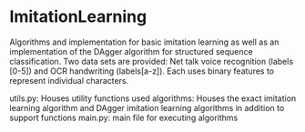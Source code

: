 # ImitationLearning
Algorithms and implementation for basic imitation learning as well as an implementation of the DAgger algorithm for structured sequence classification. Two data sets are provided: Net talk voice recognition (labels [0-5]) and OCR handwriting (labels[a-z]). Each uses binary features to represent individual characters.

utils.py: Houses utility functions used
algorithms: Houses the exact imitation learning algorithm and DAgger imitation learning algorithms in addition to support functions
main.py: main file for executing algorithms
